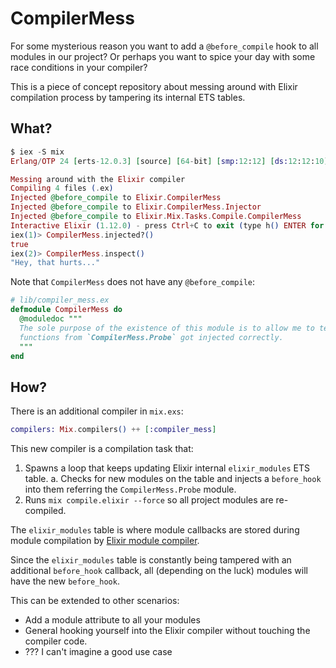 # CompilerMess

For some mysterious reason you want to add a `@before_compile` hook to all
modules in our project? Or perhaps you want to spice your day with some race
conditions in your compiler?

This is a piece of concept repository about messing around with Elixir
compilation process by tampering its internal ETS tables.

## What?

```elixir
$ iex -S mix
Erlang/OTP 24 [erts-12.0.3] [source] [64-bit] [smp:12:12] [ds:12:12:10] [async-threads:1] [jit]

Messing around with the Elixir compiler
Compiling 4 files (.ex)
Injected @before_compile to Elixir.CompilerMess
Injected @before_compile to Elixir.CompilerMess.Injector
Injected @before_compile to Elixir.Mix.Tasks.Compile.CompilerMess
Interactive Elixir (1.12.0) - press Ctrl+C to exit (type h() ENTER for help)
iex(1)> CompilerMess.injected?()
true
iex(2)> CompilerMess.inspect()  
"Hey, that hurts..."
```

Note that `CompilerMess` does not have any `@before_compile`:

```elixir
# lib/compiler_mess.ex
defmodule CompilerMess do
  @moduledoc """
  The sole purpose of the existence of this module is to allow me to test if
  functions from `CompilerMess.Probe` got injected correctly.
  """
end
```

## How?

There is an additional compiler in `mix.exs`:

```elixir
compilers: Mix.compilers() ++ [:compiler_mess]
```

This new compiler is a compilation task that:
1. Spawns a loop that keeps updating Elixir internal `elixir_modules` ETS table.
  a. Checks for new modules on the table and injects a `before_hook` into them
     referring the `CompilerMess.Probe` module.
2. Runs `mix compile.elixir --force` so all project modules are re-compiled.

The `elixir_modules` table is where module callbacks are stored during module
compilation by [Elixir module compiler](https://github.com/elixir-lang/elixir/blob/master/lib/elixir/src/elixir_module.erl).

Since the `elixir_modules` table is constantly being tampered with an additional 
`before_hook` callback, all (depending on the luck) modules will have the new
`before_hook`.

This can be extended to other scenarios:
- Add a module attribute to all your modules
- General hooking yourself into the Elixir compiler without touching the
compiler code.
- ??? I can't imagine a good use case

